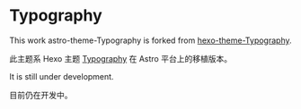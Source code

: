 # Typography

This work astro-theme-Typography is forked from [hexo-theme-Typography](https://github.com/sumimakito/hexo-theme-typography).

此主题系 Hexo 主题 [Typography](https://github.com/sumimakito/hexo-theme-typography) 在 Astro 平台上的移植版本。

It is still under development.

目前仍在开发中。
